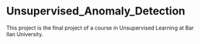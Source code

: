 # Unsupervised_Anomaly_Detection
This project is the final project of a course in Unsupervised Learning at Bar Ilan University.
